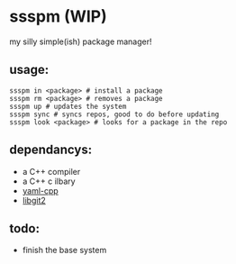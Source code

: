 # ssspm (WIP)
my silly simple(ish) package manager!
## usage:
```
ssspm in <package> # install a package
ssspm rm <package> # removes a package
ssspm up # updates the system
ssspm sync # syncs repos, good to do before updating
ssspm look <package> # looks for a package in the repo
```
## dependancys:
- a C++ compiler
- a C++ c ilbary
- [yaml-cpp](https://github.com/jbeder/yaml-cpp)
- [libgit2](https://libgit2.org/)
## todo:
- finish the base system 
